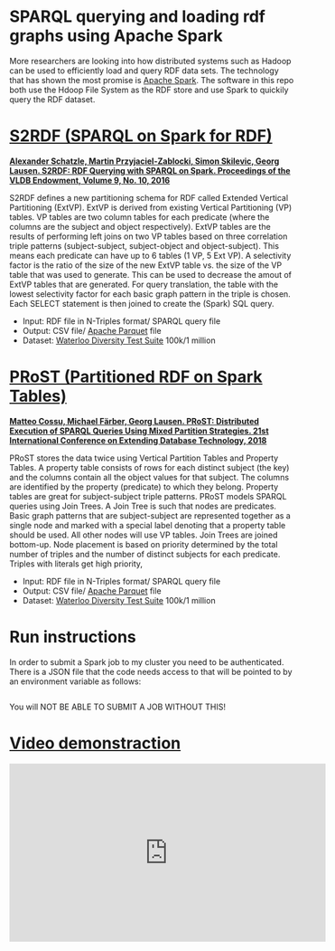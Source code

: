 # SPARQL querying and loading rdf graphs using Apache Spark
More researchers are looking into how distributed systems such as Hadoop can be used to efficiently load and query RDF data sets.  The technology that has shown the most promise is [Apache Spark](https://spark.apache.org/).  The software in this repo both use the Hdoop File System as the RDF store and use Spark to quickily query the RDF dataset.

# [S2RDF (SPARQL on Spark for RDF)](https://github.com/aschaetzle/S2RDF)
**[Alexander Schatzle, Martin Przyjaciel-Zablocki, Simon Skilevic, Georg Lausen. S2RDF: RDF Querying with SPARQL on Spark. Proceedings of the VLDB Endowment, Volume 9, No. 10, 2016](http://www.vldb.org/pvldb/vol9/p804-schaetzle.pdf)**

S2RDF defines a new partitioning schema for RDF called Extended Vertical Partitioning (ExtVP).  ExtVP is derived from existing Vertical Partitioning (VP) tables. VP tables are two column tables for each predicate (where the columns are the subject and object respectively). ExtVP tables are the results of performing left joins on two VP tables based on three correlation triple patterns (subject-subject, subject-object and object-subject).  This means each predicate can have up to 6 tables (1 VP, 5 Ext VP).  A selectivity factor is the ratio of the size of the new ExtVP table vs. the size of the VP table that was used to generate.  This can be used to decrease the amout of ExtVP tables that are generated.  For query translation, the table with the lowest selectivity factor for each basic graph pattern in the triple is chosen. Each SELECT statement is then joined to create the (Spark) SQL query.

- Input: RDF file in N-Triples format/ SPARQL query file
- Output: CSV file/ [Apache Parquet](https://parquet.apache.org/) file
- Dataset: [Waterloo Diversity Test Suite](https://dsg.uwaterloo.ca/watdiv/) 100k/1 million


# [PRoST (Partitioned RDF on Spark Tables)](https://github.com/tf-dbis-uni-freiburg/PRoST#prost-partitioned-rdf-on-spark-tables)
**[Matteo Cossu, Michael Färber, Georg Lausen. PRoST: Distributed Execution of SPARQL Queries Using Mixed Partition Strategies. 21st International Conference on Extending Database Technology, 2018](https://github.com/tf-dbis-uni-freiburg/PRoST)**

PRoST stores the data twice using Vertical Partition Tables and Property Tables.  A property table consists of rows for each distinct subject (the key) and the columns contain all the object values for that subject.  The columns are identified by the property (predicate) to which they belong.  Property tables are great for subject-subject triple patterns.  PRoST models SPARQL queries using Join Trees.  A Join Tree is such that nodes are predicates.  Basic graph patterns that are subject-subject are represented together as a single node and marked with a special label denoting that a property table should be used.  All other nodes will use VP tables.  Join Trees are joined bottom-up.  Node placement is based on priority determined by the total number of triples and the number of distinct subjects for each predicate.  Triples with literals get high priority,

- Input: RDF file in N-Triples format/ SPARQL query file
- Output: CSV file/ [Apache Parquet](https://parquet.apache.org/) file
- Dataset: [Waterloo Diversity Test Suite](https://dsg.uwaterloo.ca/watdiv/) 100k/1 million

# Run instructions
In order to submit a Spark job to my cluster you need to be authenticated.  There is a JSON file that the code needs access to that will be pointed to by an environment variable as follows:
```export GOOGLE_APPLICATION_CREDENTIALS="/home/user/Downloads/[FILE_NAME].json"
```
You will NOT BE ABLE TO SUBMIT A JOB WITHOUT THIS!

# [Video demonstraction](https://youtu.be/-kftXXLGreM)
<iframe width="560" height="315" src="https://www.youtube.com/embed/-kftXXLGreM" frameborder="0" allow="accelerometer; autoplay; encrypted-media; gyroscope; picture-in-picture" allowfullscreen></iframe>
